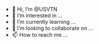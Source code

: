 - 👋 Hi, I’m @USVTN
- 👀 I’m interested in ...
- 🌱 I’m currently learning ...
- 💞️ I’m looking to collaborate on ...
- 📫 How to reach me ...

<!---
USVTN/USVTN is a ✨ special ✨ repository because its `README.md` (this file) appears on your GitHub profile.
You can click the Preview link to take a look at your changes.
--->
